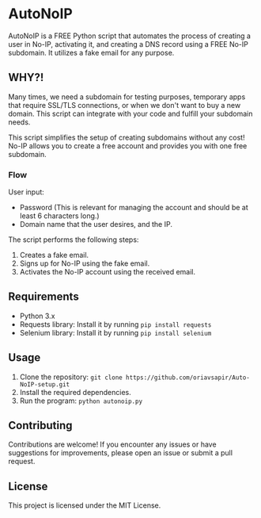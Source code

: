 # AutoNoIP
AutoNoIP is a FREE Python script that automates the process of creating a user in No-IP, activating it, and creating a DNS record using a FREE No-IP subdomain. It utilizes a fake email for any purpose.

## WHY?!

Many times, we need a subdomain for testing purposes, temporary apps that require SSL/TLS connections, or when we don't want to buy a new domain. 
This script can integrate with your code and fulfill your subdomain needs.

This script simplifies the setup of creating subdomains without any cost! No-IP allows you to create a free account and provides you with one free subdomain.

### Flow
User input:
- Password (This is relevant for managing the account and should be at least 6 characters long.)
- Domain name that the user desires, and the IP.

The script performs the following steps:
1. Creates a fake email.
2. Signs up for No-IP using the fake email.
3. Activates the No-IP account using the received email.

## Requirements

- Python 3.x
- Requests library: Install it by running `pip install requests`
- Selenium library: Install it by running `pip install selenium`

## Usage

1. Clone the repository: `git clone https://github.com/oriavsapir/Auto-NoIP-setup.git`
2. Install the required dependencies.
3. Run the program: `python autonoip.py`


## Contributing

Contributions are welcome! If you encounter any issues or have suggestions for improvements, please open an issue or submit a pull request.

## License

This project is licensed under the MIT License.
